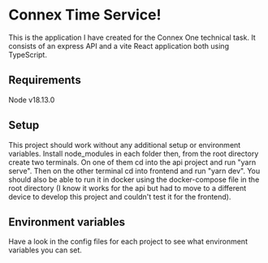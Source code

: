 # Connex Time Service!

This is the application I have created for the Connex One technical task. It consists of an express API and a vite React application both using TypeScript.

## Requirements

Node v18.13.0

## Setup

This project should work without any additional setup or environment variables. Install node_modules in each folder then, from the root directory create two terminals. On one of them cd into the api project and run "yarn serve". Then on the other terminal cd into frontend and run "yarn dev". You should also be able to run it in docker using the docker-compose file in the root directory (I know it works for the api but had to move to a different device to develop this project and couldn't test it for the frontend).

## Environment variables

Have a look in the config files for each project to see what environment variables you can set.